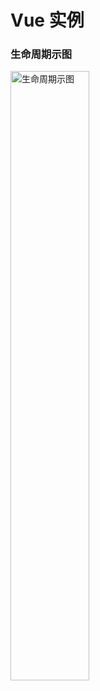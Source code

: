 # Vue 实例

### 生命周期示图

<img src="https://cdn.jsdelivr.net/gh/wangzhiyuan1221/blogger@main/static_files/img/20210312162820.png" style="width:50%;"  alt="生命周期示图"/>